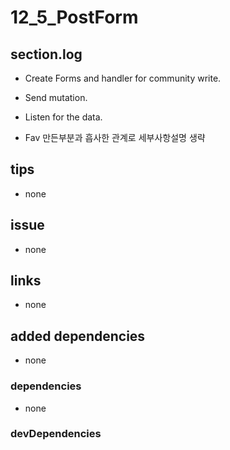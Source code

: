 # 12_5_PostForm

## section.log

- Create Forms and handler for community write.

- Send mutation.

- Listen for the data.

- Fav 만든부분과 흡사한 관계로 세부사항설명 생략

## tips

- none

## issue

- none

## links

- none

## added dependencies

- none

### dependencies

- none

### devDependencies
